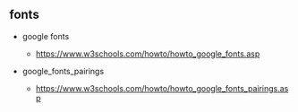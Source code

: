 
## fonts

* google fonts
   * https://www.w3schools.com/howto/howto_google_fonts.asp
 
* google_fonts_pairings
   * https://www.w3schools.com/howto/howto_google_fonts_pairings.asp
